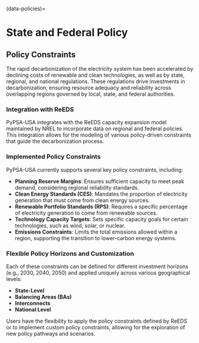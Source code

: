(data-policies)=
# State and Federal Policy

## Policy Constraints

The rapid decarbonization of the electricity system has been accelerated by declining costs of renewable and clean technologies, as well as by state, regional, and national regulations. These regulations drive investments in decarbonization, ensuring resource adequacy and reliability across overlapping regions governed by local, state, and federal authorities.

### Integration with ReEDS

PyPSA-USA integrates with the ReEDS capacity expansion model maintained by NREL to incorporate data on regional and federal policies. This integration allows for the modeling of various policy-driven constraints that guide the decarbonization process.

### Implemented Policy Constraints

PyPSA-USA currently supports several key policy constraints, including:

- **Planning Reserve Margins**: Ensures sufficient capacity to meet peak demand, considering regional reliability standards.
- **Clean Energy Standards (CES)**: Mandates the proportion of electricity generation that must come from clean energy sources.
- **Renewable Portfolio Standards (RPS)**: Requires a specific percentage of electricity generation to come from renewable sources.
- **Technology Capacity Targets**: Sets specific capacity goals for certain technologies, such as wind, solar, or nuclear.
- **Emissions Constraints**: Limits the total emissions allowed within a region, supporting the transition to lower-carbon energy systems.

### Flexible Policy Horizons and Customization

Each of these constraints can be defined for different investment horizons (e.g., 2030, 2040, 2050) and applied uniquely across various geographical levels:

- **State-Level**
- **Balancing Areas (BAs)**
- **Interconnects**
- **National Level**

Users have the flexibility to apply the policy constraints defined by ReEDS or to implement custom policy constraints, allowing for the exploration of new policy pathways and scenarios.

